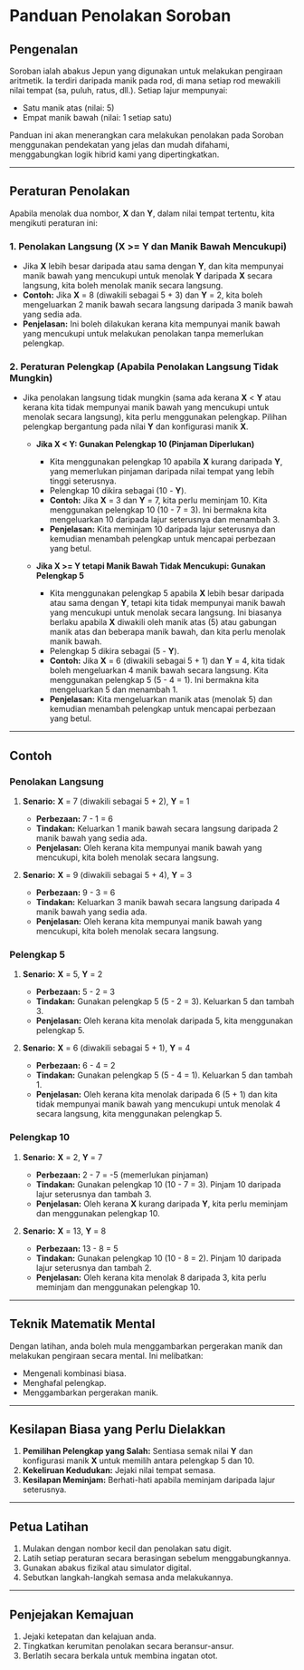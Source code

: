 # Panduan Penolakan Soroban

## Pengenalan

Soroban ialah abakus Jepun yang digunakan untuk melakukan pengiraan aritmetik. Ia terdiri daripada manik pada rod, di mana setiap rod mewakili nilai tempat (sa, puluh, ratus, dll.). Setiap lajur mempunyai:

*   Satu manik atas (nilai: 5)
*   Empat manik bawah (nilai: 1 setiap satu)

Panduan ini akan menerangkan cara melakukan penolakan pada Soroban menggunakan pendekatan yang jelas dan mudah difahami, menggabungkan logik hibrid kami yang dipertingkatkan.

---

## Peraturan Penolakan

Apabila menolak dua nombor, **X** dan **Y**, dalam nilai tempat tertentu, kita mengikuti peraturan ini:

### 1. Penolakan Langsung (X >= Y dan Manik Bawah Mencukupi)

*   Jika **X** lebih besar daripada atau sama dengan **Y**, dan kita mempunyai manik bawah yang mencukupi untuk menolak **Y** daripada **X** secara langsung, kita boleh menolak manik secara langsung.
*   **Contoh:** Jika **X** = 8 (diwakili sebagai 5 + 3) dan **Y** = 2, kita boleh mengeluarkan 2 manik bawah secara langsung daripada 3 manik bawah yang sedia ada.
*   **Penjelasan:** Ini boleh dilakukan kerana kita mempunyai manik bawah yang mencukupi untuk melakukan penolakan tanpa memerlukan pelengkap.

### 2. Peraturan Pelengkap (Apabila Penolakan Langsung Tidak Mungkin)

*   Jika penolakan langsung tidak mungkin (sama ada kerana **X** < **Y** atau kerana kita tidak mempunyai manik bawah yang mencukupi untuk menolak secara langsung), kita perlu menggunakan pelengkap. Pilihan pelengkap bergantung pada nilai **Y** dan konfigurasi manik **X**.

    *   **Jika X < Y: Gunakan Pelengkap 10 (Pinjaman Diperlukan)**
        *   Kita menggunakan pelengkap 10 apabila **X** kurang daripada **Y**, yang memerlukan pinjaman daripada nilai tempat yang lebih tinggi seterusnya.
        *   Pelengkap 10 dikira sebagai (10 - **Y**).
        *   **Contoh:** Jika **X** = 3 dan **Y** = 7, kita perlu meminjam 10. Kita menggunakan pelengkap 10 (10 - 7 = 3). Ini bermakna kita mengeluarkan 10 daripada lajur seterusnya dan menambah 3.
        *   **Penjelasan:** Kita meminjam 10 daripada lajur seterusnya dan kemudian menambah pelengkap untuk mencapai perbezaan yang betul.

    *   **Jika X >= Y tetapi Manik Bawah Tidak Mencukupi: Gunakan Pelengkap 5**
        *   Kita menggunakan pelengkap 5 apabila **X** lebih besar daripada atau sama dengan **Y**, tetapi kita tidak mempunyai manik bawah yang mencukupi untuk menolak secara langsung. Ini biasanya berlaku apabila **X** diwakili oleh manik atas (5) atau gabungan manik atas dan beberapa manik bawah, dan kita perlu menolak manik bawah.
        *   Pelengkap 5 dikira sebagai (5 - **Y**).
        *   **Contoh:** Jika **X** = 6 (diwakili sebagai 5 + 1) dan **Y** = 4, kita tidak boleh mengeluarkan 4 manik bawah secara langsung. Kita menggunakan pelengkap 5 (5 - 4 = 1). Ini bermakna kita mengeluarkan 5 dan menambah 1.
        *   **Penjelasan:** Kita mengeluarkan manik atas (menolak 5) dan kemudian menambah pelengkap untuk mencapai perbezaan yang betul.

---

## Contoh

### Penolakan Langsung

1.  **Senario:** **X** = 7 (diwakili sebagai 5 + 2), **Y** = 1
    *   **Perbezaan:** 7 - 1 = 6
    *   **Tindakan:** Keluarkan 1 manik bawah secara langsung daripada 2 manik bawah yang sedia ada.
    *   **Penjelasan:** Oleh kerana kita mempunyai manik bawah yang mencukupi, kita boleh menolak secara langsung.

2.  **Senario:** **X** = 9 (diwakili sebagai 5 + 4), **Y** = 3
    *   **Perbezaan:** 9 - 3 = 6
    *   **Tindakan:** Keluarkan 3 manik bawah secara langsung daripada 4 manik bawah yang sedia ada.
    *   **Penjelasan:** Oleh kerana kita mempunyai manik bawah yang mencukupi, kita boleh menolak secara langsung.

### Pelengkap 5

1.  **Senario:** **X** = 5, **Y** = 2
    *   **Perbezaan:** 5 - 2 = 3
    *   **Tindakan:** Gunakan pelengkap 5 (5 - 2 = 3). Keluarkan 5 dan tambah 3.
    *   **Penjelasan:** Oleh kerana kita menolak daripada 5, kita menggunakan pelengkap 5.

2.  **Senario:** **X** = 6 (diwakili sebagai 5 + 1), **Y** = 4
    *   **Perbezaan:** 6 - 4 = 2
    *   **Tindakan:** Gunakan pelengkap 5 (5 - 4 = 1). Keluarkan 5 dan tambah 1.
    *   **Penjelasan:** Oleh kerana kita menolak daripada 6 (5 + 1) dan kita tidak mempunyai manik bawah yang mencukupi untuk menolak 4 secara langsung, kita menggunakan pelengkap 5.

### Pelengkap 10

1.  **Senario:** **X** = 2, **Y** = 7
    *   **Perbezaan:** 2 - 7 = -5 (memerlukan pinjaman)
    *   **Tindakan:** Gunakan pelengkap 10 (10 - 7 = 3). Pinjam 10 daripada lajur seterusnya dan tambah 3.
    *   **Penjelasan:** Oleh kerana **X** kurang daripada **Y**, kita perlu meminjam dan menggunakan pelengkap 10.

2.  **Senario:** **X** = 13, **Y** = 8
    *   **Perbezaan:** 13 - 8 = 5
    *   **Tindakan:** Gunakan pelengkap 10 (10 - 8 = 2). Pinjam 10 daripada lajur seterusnya dan tambah 2.
    *   **Penjelasan:** Oleh kerana kita menolak 8 daripada 3, kita perlu meminjam dan menggunakan pelengkap 10.

---

## Teknik Matematik Mental

Dengan latihan, anda boleh mula menggambarkan pergerakan manik dan melakukan pengiraan secara mental. Ini melibatkan:

*   Mengenali kombinasi biasa.
*   Menghafal pelengkap.
*   Menggambarkan pergerakan manik.

---

## Kesilapan Biasa yang Perlu Dielakkan

1.  **Pemilihan Pelengkap yang Salah:** Sentiasa semak nilai **Y** dan konfigurasi manik **X** untuk memilih antara pelengkap 5 dan 10.
2.  **Kekeliruan Kedudukan:** Jejaki nilai tempat semasa.
3.  **Kesilapan Meminjam:** Berhati-hati apabila meminjam daripada lajur seterusnya.

---

## Petua Latihan

1.  Mulakan dengan nombor kecil dan penolakan satu digit.
2.  Latih setiap peraturan secara berasingan sebelum menggabungkannya.
3.  Gunakan abakus fizikal atau simulator digital.
4.  Sebutkan langkah-langkah semasa anda melakukannya.

---

## Penjejakan Kemajuan

1.  Jejaki ketepatan dan kelajuan anda.
2.  Tingkatkan kerumitan penolakan secara beransur-ansur.
3.  Berlatih secara berkala untuk membina ingatan otot.
